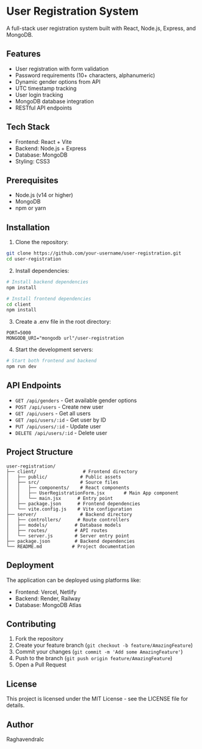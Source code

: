 # User Registration System

A full-stack user registration system built with React, Node.js, Express, and MongoDB.

## Features

- User registration with form validation
- Password requirements (10+ characters, alphanumeric)
- Dynamic gender options from API
- UTC timestamp tracking
- User login tracking
- MongoDB database integration
- RESTful API endpoints

## Tech Stack

- Frontend: React + Vite
- Backend: Node.js + Express
- Database: MongoDB
- Styling: CSS3

## Prerequisites

- Node.js (v14 or higher)
- MongoDB
- npm or yarn

## Installation

1. Clone the repository:
```bash
git clone https://github.com/your-username/user-registration.git
cd user-registration
```

2. Install dependencies:
```bash
# Install backend dependencies
npm install

# Install frontend dependencies
cd client
npm install
```

3. Create a .env file in the root directory:
```env
PORT=5000
MONGODB_URI="mongodb url"/user-registration
```

4. Start the development servers:
```bash
# Start both frontend and backend
npm run dev
```

## API Endpoints

- `GET /api/genders` - Get available gender options
- `POST /api/users` - Create new user
- `GET /api/users` - Get all users
- `GET /api/users/:id` - Get user by ID
- `PUT /api/users/:id` - Update user
- `DELETE /api/users/:id` - Delete user

## Project Structure

```
user-registration/
├── client/                 # Frontend directory
│   ├── public/            # Public assets
│   ├── src/               # Source files
│   │   ├── components/    # React components
│   │   ├── UserRegistrationForm.jsx       # Main App component
│   │   └── main.jsx      # Entry point
│   ├── package.json      # Frontend dependencies
│   └── vite.config.js    # Vite configuration
├── server/                # Backend directory
│   ├── controllers/      # Route controllers
│   ├── models/          # Database models
│   ├── routes/          # API routes
│   └── server.js        # Server entry point
├── package.json         # Backend dependencies
└── README.md           # Project documentation
```

## Deployment

The application can be deployed using platforms like:
- Frontend: Vercel, Netlify
- Backend: Render, Railway
- Database: MongoDB Atlas

## Contributing

1. Fork the repository
2. Create your feature branch (`git checkout -b feature/AmazingFeature`)
3. Commit your changes (`git commit -m 'Add some AmazingFeature'`)
4. Push to the branch (`git push origin feature/AmazingFeature`)
5. Open a Pull Request

## License

This project is licensed under the MIT License - see the LICENSE file for details.

## Author

Raghavendralc
